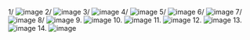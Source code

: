 1/ 
![image](https://github.com/SonDanh2501/Website-Booking-Pitches/assets/143384517/6e8e98da-eec8-440d-99d7-112ea184f520)
2/
![image](https://github.com/SonDanh2501/Website-Booking-Pitches/assets/143384517/14167f7e-05ec-4d88-b51b-df850434870a)
3/
![image](https://github.com/SonDanh2501/Website-Booking-Pitches/assets/143384517/41cb92fb-df7d-4b31-b242-a215b89db5ed)
4/
![image](https://github.com/SonDanh2501/Website-Booking-Pitches/assets/143384517/562dd0d6-d2a9-45e4-b724-bd13cf4b28fb)
5/
![image](https://github.com/SonDanh2501/Website-Booking-Pitches/assets/143384517/a229c9f7-2530-4b08-8cae-e47cc4efbc5f)
6/
![image](https://github.com/SonDanh2501/Website-Booking-Pitches/assets/143384517/e1943d08-5d90-4a8e-8a23-5172920e039a)
7/
![image](https://github.com/SonDanh2501/Website-Booking-Pitches/assets/143384517/08c03cbe-bf18-413c-ac2a-d0f8162affc8)
8/
![image](https://github.com/SonDanh2501/Website-Booking-Pitches/assets/143384517/f773d953-8039-496a-bb8c-1ddc0bbda6a3)
9.
![image](https://github.com/SonDanh2501/Website-Booking-Pitches/assets/143384517/7b1f653e-86ed-4cb4-a23d-faca25b3102a)
10.
![image](https://github.com/SonDanh2501/Website-Booking-Pitches/assets/143384517/062d80e1-5103-4ff2-bd06-951796cf566e)
11.
![image](https://github.com/SonDanh2501/Website-Booking-Pitches/assets/143384517/aeb2bf1d-a8b6-4f8b-8fa8-98af72e133e0)
12.
![image](https://github.com/SonDanh2501/Website-Booking-Pitches/assets/143384517/0b336d36-b1f4-4d4f-a3a9-96a483279a04)
13.
![image](https://github.com/SonDanh2501/Website-Booking-Pitches/assets/143384517/fb623c71-4ebf-4406-8b26-b28b6b3ebb4d)
14.
![image](https://github.com/SonDanh2501/Website-Booking-Pitches/assets/143384517/486d3847-f726-49cc-9ee5-b848075983a4)
